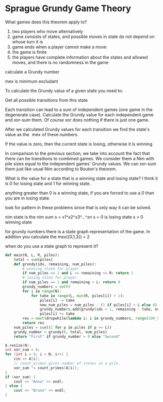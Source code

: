 # Sprague Grundy Game Theory

What games does this theorem apply to?
1. two players who move alternatively
1. game consists of states, and possible moves in state do not depend on whose turn it is
1. game ends when a player cannot make a move
1. the game is finite
1. the players have complete information about the states and allowed moves, and there is no randomness in the game


calculate a Grundy number



mex is minimum excludant


To calculate the Grundy value of a given state you need to:

Get all possible transitions from this state

Each transition can lead to a sum of independent games (one game in the degenerate case). Calculate the Grundy value for each independent game and xor-sum them. Of course xor does nothing if there is just one game.

After we calculated Grundy values for each transition we find the state's value as the  
$\text{mex}$  of these numbers.

If the value is zero, then the current state is losing, otherwise it is winning.

In comparison to the previous section, we take into account the fact that there can be transitions to combined games. We consider them a Nim with pile sizes equal to the independent games' Grundy values. We can xor-sum them just like usual Nim according to Bouton's theorem.


What is the value for a state that is a winning state and losing state?  I think it is 0 for losing state and 1 for winning state.

anything greater than 0 is a winning state, if you are forced to use a 0 than you are in losing state. 

look for pattern in these problems since that is only way it can be solved. 

nim state is the nim sum s = x1^x2^x3^...^xn
s = 0 is losing state
s > 0 winning state

for grundy numbers there is a state graph representation of the game. 
In addition you calculate the mex({0,1,3}) = 2

when do you use a state graph to represent it? 

```py
def main(N, L, R, piles):
    total = sum(piles)
    def grundy(idx, remaining, num_piles):
        # winning state for player
        if num_piles == 1 and L <= remaining <= R: return 1 
        # losing state for player
        if num_piles == 1 and remaining < L: return 0
        grundy_numbers = set()
        for i in range(N):
            for take in range(L, min(R, piles[i]) + 1):
                piles[i] -= take
                new_num_piles = num_piles - (1 if piles[i] < L else 0)
                grundy_numbers.add(grundy(idx + 1, remaining - take, new_num_piles))
                piles[i] += take
        res = next(dropwhile(lambda i: i in grundy_numbers, range(100_000)))
        return res
    num_piles = sum((1 for p in piles if p >= L))
    grundy_number = grundy(0, total, num_piles)
    return "First" if grundy_number > 0 else "Second"
```



```cpp
A.resize(N);
int xor_sum = 0;
for (int i = 0; i < N; i++) {
    cin >> A[i];
    // count_primes gives number of stones in a pile.
    xor_sum ^= count_primes(A[i]);
}
if (xor_sum) {
    cout << "Anna" << endl;
} else {
    cout << "Bruno" << endl;
}
```